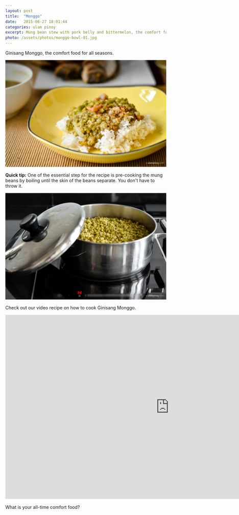 ```yaml
---
layout: post
title:  "Monggo"
date:   2015-06-27 18:01:44
categories: ulam pinoy
excerpt: Mung bean stew with pork belly and bittermelon, the comfort food for all seasons.
photo: /assets/photos/monggo-bowl-01.jpg
---
```


Ginisang Monggo, the comfort food for all seasons.

<div class="pure-g">
  <div class="pure-u-1-1">
     <img class="pure-img" src="/assets/photos/monggo-plated-01.jpg" alt="Ginisang monggo on top of steamed rice">
  </div>
</div>

**Quick tip:** One of the essential step for the recipe is pre-cooking the mung beans by boiling until the skin of the beans separate. You don't have to throw it.

<div class="pure-g">
  <div class="pure-u-1-1">
     <img class="pure-img" src="/assets/photos/monggo-pre-cook.jpg" alt="Pre-cooking to peel of skin">
  </div>
</div>

Check out our video recipe on how to cook Ginisang Monggo.

<div class="video-holder">
	<iframe width="1024" height="576" src="https://www.youtube.com/embed/VBGDZ2nQ2ZI?rel=0&amp;showinfo=0" frameborder="0" allowfullscreen></iframe>
</div>

What is your all-time comfort food?
